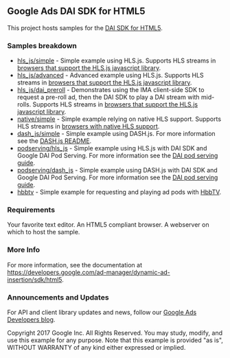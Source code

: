 ## Google Ads DAI SDK for HTML5

This project hosts samples for the
[DAI SDK for HTML5](https://developers.google.com/ad-manager/dynamic-ad-insertion/sdk/html5).

### Samples breakdown

*   [hls_js/simple](https://github.com/googleads/googleads-ima-html5-dai/tree/main/hls_js/simple) -
    Simple example using HLS.js. Supports HLS streams in
    [browsers that support the HLS.js javascript library](https://github.com/video-dev/hls.js/#compatibility).
*   [hls_js/advanced](https://github.com/googleads/googleads-ima-html5-dai/tree/main/hls_js/advanced) -
    Advanced example using HLS.js. Supports HLS streams in
    [browsers that support the HLS.js javascript library](https://github.com/video-dev/hls.js/#compatibility).
*   [hls_js/dai_preroll](https://github.com/googleads/googleads-ima-html5-dai/tree/main/dai_preroll) -
    Demonstrates using the IMA client-side SDK to request a pre-roll ad, then
    the DAI SDK to play a DAI stream with mid-rolls. Supports HLS streams in
    [browsers that support the HLS.js javascript library](https://github.com/video-dev/hls.js/#compatibility).
*   [native/simple](https://github.com/googleads/googleads-ima-html5-dai/tree/main/native/simple) -
    Simple example relying on native HLS support. Supports HLS streams in
    [browsers with native HLS support](https://developer.mozilla.org/en-US/docs/Web/Guide/Audio_and_video_delivery/Live_streaming_web_audio_and_video#streaming_file_format_support).
*   [dash_js/simple](https://github.com/googleads/googleads-ima-html5-dai/tree/main/dash_js/simple) -
    Simple example using DASH.js. For more information see the
    [DASH.js README](https://github.com/Dash-Industry-Forum/dash.js#readme).
*   [podserving/hls_js](https://github.com/googleads/googleads-ima-html5-dai/tree/main/podserving/hls_js) -
    Simple example using HLS.js with DAI SDK and Google DAI Pod Serving. For
    more information see the
    [DAI pod serving guide](https://developers.google.com/ad-manager/dynamic-ad-insertion/sdk/html5?service=pod).
*   [podserving/dash_js](https://github.com/googleads/googleads-ima-html5-dai/tree/main/podserving/dash_js) -
    Simple example using DASH.js with DAI SDK and Google DAI Pod Serving. For
    more information see the
    [DAI pod serving guide](https://developers.google.com/ad-manager/dynamic-ad-insertion/sdk/html5?service=pod).
*   [hbbtv](https://github.com/googleads/googleads-ima-html5-dai/tree/main/hbbtv) -
    Simple example for requesting and playing ad pods with
    [HbbTV](https://developer.hbbtv.org/).

### Requirements

Your favorite text editor. An HTML5 compliant browser. A webserver on which to
host the sample.

### More Info

For more information, see the documentation at
https://developers.google.com/ad-manager/dynamic-ad-insertion/sdk/html5.

### Announcements and Updates

For API and client library updates and news, follow our
[Google Ads Developers blog](http://googleadsdeveloper.blogspot.com/).

Copyright 2017 Google Inc. All Rights Reserved. You may study, modify, and use
this example for any purpose. Note that this example is provided "as is",
WITHOUT WARRANTY of any kind either expressed or implied.
